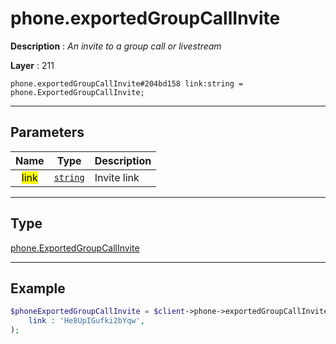 # phone.exportedGroupCallInvite

**Description** : *An invite to a group call or livestream*

**Layer** : 211

```tl
phone.exportedGroupCallInvite#204bd158 link:string = phone.ExportedGroupCallInvite;
```

---

## Parameters

| Name | Type | Description |
| :---: | :---: | :--- |
| <mark>link</mark> | [`string`](type/string) | Invite link |

---

## Type

[phone.ExportedGroupCallInvite](type/phone.ExportedGroupCallInvite)

---

## Example

```php
$phoneExportedGroupCallInvite = $client->phone->exportedGroupCallInvite(
	link : 'He8UpIGufki2bYqw',
);
```